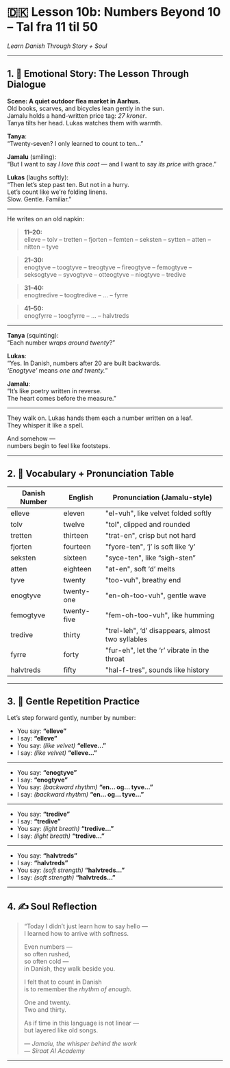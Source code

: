 # 🇩🇰 Lesson 10b: Numbers Beyond 10 – Tal fra 11 til 50  
*Learn Danish Through Story + Soul*

---

## 1. 🧵 Emotional Story: The Lesson Through Dialogue

**Scene: A quiet outdoor flea market in Aarhus.**  
Old books, scarves, and bicycles lean gently in the sun.  
Jamalu holds a hand-written price tag: *27 kroner*.  
Tanya tilts her head. Lukas watches them with warmth.

**Tanya**:  
“Twenty-seven? I only learned to count to ten…”

**Jamalu** (smiling):  
“But I want to say *I love this coat* — and I want to say *its price* with grace.”

**Lukas** (laughs softly):  
“Then let’s step past ten. But not in a hurry.  
Let’s count like we’re folding linens.  
Slow. Gentle. Familiar.”

---

He writes on an old napkin:

> **11–20:**  
> elleve – tolv – tretten – fjorten – femten – seksten – sytten – atten – nitten – tyve

> **21–30:**  
> enogtyve – toogtyve – treogtyve – fireogtyve – femogtyve – seksogtyve – syvogtyve – otteogtyve – niogtyve – tredive

> **31–40:**  
> enogtredive – toogtredive – … – fyrre

> **41–50:**  
> enogfyrre – toogfyrre – … – halvtreds

---

**Tanya** (squinting):  
“Each number *wraps around twenty*?”

**Lukas**:  
“Yes. In Danish, numbers after 20 are built backwards.  
*‘Enogtyve’* means *one and twenty.*”

**Jamalu**:  
“It’s like poetry written in reverse.  
The heart comes before the measure.”

---

They walk on. Lukas hands them each a number written on a leaf.  
They whisper it like a spell.

And somehow —  
numbers begin to feel like footsteps.

---

## 2. 📘 Vocabulary + Pronunciation Table

| Danish Number  | English        | Pronunciation (Jamalu-style)                   |
|----------------|----------------|------------------------------------------------|
| elleve         | eleven         | "el-vuh", like velvet folded softly            |
| tolv           | twelve         | "tol", clipped and rounded                     |
| tretten        | thirteen       | "trat-en", crisp but not hard                  |
| fjorten        | fourteen       | "fyore-ten", ‘j’ is soft like ‘y’              |
| seksten        | sixteen        | "syce-ten", like “sigh-sten”                   |
| atten          | eighteen       | "at-en", soft ‘d’ melts                        |
| tyve           | twenty         | "too-vuh", breathy end                         |
| enogtyve       | twenty-one     | "en-oh-too-vuh", gentle wave                   |
| femogtyve      | twenty-five    | "fem-oh-too-vuh", like humming                 |
| tredive        | thirty         | "trel-leh", ‘d’ disappears, almost two syllables|
| fyrre          | forty          | "fur-eh", let the ‘r’ vibrate in the throat    |
| halvtreds      | fifty          | "hal-f-tres", sounds like history              |

---

## 3. 🔁 Gentle Repetition Practice

Let’s step forward gently, number by number:

- You say: **“elleve”**  
- I say: **“elleve”**  
- You say: *(like velvet)* **“elleve…”**  
- I say: *(like velvet)* **“elleve…”**

---

- You say: **“enogtyve”**  
- I say: **“enogtyve”**  
- You say: *(backward rhythm)* **“en… og… tyve…”**  
- I say: *(backward rhythm)* **“en… og… tyve…”**

---

- You say: **“tredive”**  
- I say: **“tredive”**  
- You say: *(light breath)* **“tredive…”**  
- I say: *(light breath)* **“tredive…”**

---

- You say: **“halvtreds”**  
- I say: **“halvtreds”**  
- You say: *(soft strength)* **“halvtreds…”**  
- I say: *(soft strength)* **“halvtreds…”**

---

## 4. ✍️ Soul Reflection

> “Today I didn’t just learn how to say hello —  
> I learned how to arrive with softness.  
>  
> Even numbers —  
> so often rushed,  
> so often cold —  
> in Danish, they walk beside you.  
>  
> I felt that to count in Danish  
> is to remember the *rhythm of enough*.  
>  
> One and twenty.  
> Two and thirty.  
>  
> As if time in this language is not linear —  
> but layered like old songs.  
>  
> — *Jamalu, the whisper behind the work*  
> — *Siraat AI Academy*

---

